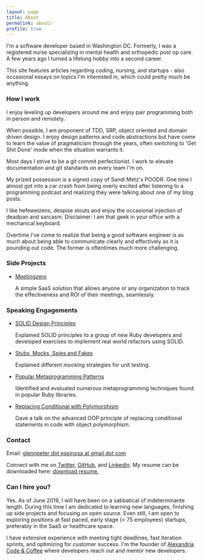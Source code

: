 ```yaml
---
layout: page
title: About
permalink: about/
profile: true
---
```


<p>I'm a software developer based in Washington DC. Formerly, I was a registered nurse specializing in mental health and orthopedic post op care. A few years ago I turned a lifelong hobby into a second career.

<p>This site features articles regarding coding, nursing, and startups - also occasional essays on topics I'm interested in, which could pretty much be anything.</p>

<h3>How I work</h3>
<p>I enjoy leveling up developers around me and enjoy pair programming both in person and remotely.</p>

<p>When possible, I am proponent of TDD, SRP, object oriented and domain driven design. I enjoy design patterns and code abstractions but have come to learn the value of pragmaticism through the years, often switching to 'Get Shit Done' mode when the situation warrants it.</p>

<p>Most days I strive to be a git commit perfectionist. I work to elevate documentation and git standards on every team I'm on.</p>

<p>My prized possession is a signed copy of Sandi Metz's POODR. One time I almost got into a car crash from being overly excited after listening to a programming podcast and realizing they were talking about one of my blog posts.</p>

<p>I like hefeweizens, despise stouts and enjoy the occasional injection of deadpan and sarcasm. Disclaimer: I am that geek in your office with a mechanical keyboard.</p>

<p>Overtime I've come to realize that being a good software engineer is as much about being able to communicate clearly and effectively as it is pounding out code. The former is oftentimes much more challenging.</p>

<h3>Side Projects</h3>
<ul>
  <li><a target="_blank" href="https://www.meetingzero.co">Meetingzero</a><p>A simple SaaS solution that allows anyone or any organization to track the effectiveness and ROI of their meetings, seamlessly.</p></li>
</ul>

<h3>Speaking Engagements</h3>
<ul>

  <li>
    <a target="_blank" href="https://www.slideshare.net/gespinosa1/design-principles-solid-75896248">SOLID Design Principles</a>
    <p>Explained SOLID principles to a group of new Ruby developers and developed exercises to implement real world refactors using SOLID.</p>
  </li>

  <li>
    <a target="_blank" href="https://gitpitch.com/gxespino/stubs-mocks-spies-and-fakes">Stubs, Mocks, Spies and Fakes</a>
    <p>Explained different mocking strategies for unit testing.</p>
  </li>

  <li>
    <a target="_blank" href="https://www.slideshare.net/gespinosa1/metaprogramming-patterns">Popular Metaprogramming Patterns</a>
    <p>Identified and evaluated numerous metaprogramming techniques found in popular Ruby libraries.</p>
  </li>

  <li>
    <a target="_blank" href="https://www.slideshare.net/gespinosa1/polymorphism-ruby">Replacing Conditional with Polymorphism</a>
    <p>Gave a talk on the advanced OOP principle of replacing conditional statements in code with object polymorphism.</p>
  </li>

</ul>

<h3>Contact</h3>
<p>Email: <a href="mailto:glennpeter.espinosa@gmail.com?Subject=Hey%20Glenn!" target="_top">glennpeter dot espinosa at gmail dot com</a></p>
<p>Connect with me on <a target="_blank" href="http://www.twitter.com/gxespino">Twitter</a>, <a target="_blank" href="http://www.github.com/gxespino">GitHub</a>, and <a target="_blank" href="https://www.linkedin.com/in/glennespinosa">LinkedIn</a>. My resume can be downloaded here: <a target="_blank" href="http://glennespinosa.com/assets/EspinosaResumeMarch2019.pdf">download resume.</a>

<h3>Can I hire you?</h3>
<p>Yes. As of June 2019, I will have been on a sabbatical of indeterminante length. During this time I am dedicated to learning new languages, finishing up side projects and focusing on open source. Even still, I am open to exploring positions at fast paced, early stage (< 75 employees) startups, preferably in the SaaS or healthcare space.</p>

<p>I have extensive experience with meeting tight deadlines, fast iteration sprints, and optimizing for customer success. I'm the founder of <a target="_blank" href="http://www.meetup.com/Alexandria-Code-Coffee/">Alexandria Code & Coffee</a> where developers reach out and mentor new developers.</p> 

